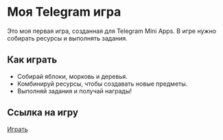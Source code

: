 # Моя Telegram игра

Это моя первая игра, созданная для Telegram Mini Apps. В игре нужно собирать ресурсы и выполнять задания.

## Как играть
- Собирай яблоки, морковь и деревья.
- Комбинируй ресурсы, чтобы создавать новые предметы.
- Выполняй задания и получай награды!

## Ссылка на игру
[Играть](https://твой-логин.github.io/my-telegram-game)
